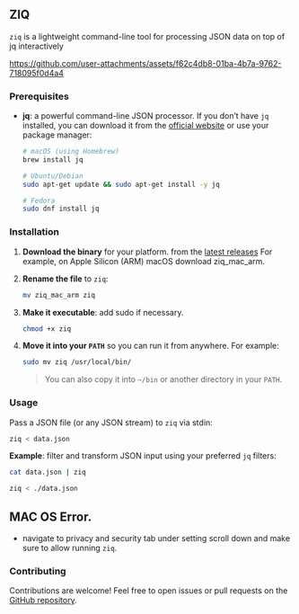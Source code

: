 ## ZIQ

`ziq` is a lightweight command-line tool for processing JSON data on top of jq interactively



https://github.com/user-attachments/assets/f62c4db8-01ba-4b7a-9762-718095f0d4a4


### Prerequisites

* **jq**: a powerful command-line JSON processor. If you don’t have `jq` installed, you can download it from the [official website](https://stedolan.github.io/jq/download/) or use your package manager:

  ```bash
  # macOS (using Homebrew)
  brew install jq

  # Ubuntu/Debian
  sudo apt-get update && sudo apt-get install -y jq

  # Fedora
  sudo dnf install jq
  ```

### Installation

1. **Download the binary** for your platform. from the [latest releases](https://github.com/abelkm99/ziq/releases) For example, on Apple Silicon (ARM) macOS download ziq_mac_arm.

2. **Rename the file** to `ziq`:

   ```bash
   mv ziq_mac_arm ziq
   ```

3. **Make it executable**: add sudo if necessary.

   ```bash
   chmod +x ziq
   ```

4. **Move it into your `PATH`** so you can run it from anywhere. For example:

   ```bash
   sudo mv ziq /usr/local/bin/
   ```

   > You can also copy it into `~/bin` or another directory in your `PATH`.

### Usage

Pass a JSON file (or any JSON stream) to `ziq` via stdin:

```bash
ziq < data.json
```

**Example**: filter and transform JSON input using your preferred `jq` filters:

```bash
cat data.json | ziq
```

```bash
ziq < ./data.json
```

## MAC OS Error.
- navigate to privacy and security tab under setting scroll down and make sure to allow running `ziq`.



### Contributing

Contributions are welcome! Feel free to open issues or pull requests on the [GitHub repository](https://github.com/abelkm99/ziq).
